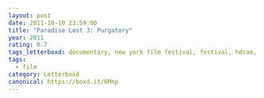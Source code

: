 ```yaml
---
layout: post 
date: 2011-10-10 23:59:00
title: "Paradise Lost 3: Purgatory"
year: 2011
rating: 0.7
tags_letterboxd: documentary, new york film festival, festival, hdcam, theater, lincoln center, nyc, us premiere, premiere, Robtober
tags:
  - film
category: Letterboxd
canonical: https://boxd.it/6Mnp
---
```

